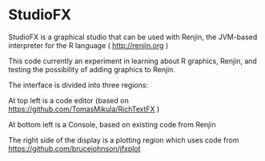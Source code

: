 # StudioFX
StudioFX is a graphical studio that can be used with Renjin, the JVM-based interpreter for the R language ( http://renjin.org )

This code currently an experiment in learning about R graphics, Renjin, and testing the possibility of adding graphics to Renjin.

The interface is divided into three regions:

At top left is a code editor (based on https://github.com/TomasMikula/RichTextFX )

At bottom left is a Console, based on existing code from Renjin

The right side of the display is a plotting region which uses code from https://github.com/brucejohnson/jfxplot


